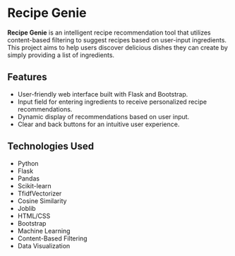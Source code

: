 # Recipe Genie

**Recipe Genie** is an intelligent recipe recommendation tool that utilizes content-based filtering to suggest recipes based on user-input ingredients. This project aims to help users discover delicious dishes they can create by simply providing a list of ingredients.

## Features

- User-friendly web interface built with Flask and Bootstrap.
- Input field for entering ingredients to receive personalized recipe recommendations.
- Dynamic display of recommendations based on user input.
- Clear and back buttons for an intuitive user experience.

## Technologies Used

- Python
- Flask
- Pandas
- Scikit-learn
- TfidfVectorizer
- Cosine Similarity
- Joblib
- HTML/CSS
- Bootstrap
- Machine Learning
- Content-Based Filtering
- Data Visualization


